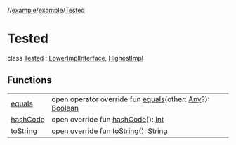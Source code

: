 //[example](../../index.md)/[example](../index.md)/[Tested](index.md)



# Tested  
class [Tested](index.md) : [LowerImplInterface](../-lower-impl-interface.md), [HighestImpl](../-highest-impl/index.md)

## Functions  


| | |
|---|---|
| [equals](https://kotlinlang.org/api/latest/jvm/stdlib/kotlin/-any/equals.html)| open operator override fun [equals](https://kotlinlang.org/api/latest/jvm/stdlib/kotlin/-any/equals.html)(other: [Any](https://kotlinlang.org/api/latest/jvm/stdlib/kotlin/-any/index.html)?): [Boolean](https://kotlinlang.org/api/latest/jvm/stdlib/kotlin/-boolean/index.html)|
| [hashCode](https://kotlinlang.org/api/latest/jvm/stdlib/kotlin/-any/hash-code.html)| open override fun [hashCode](https://kotlinlang.org/api/latest/jvm/stdlib/kotlin/-any/hash-code.html)(): [Int](https://kotlinlang.org/api/latest/jvm/stdlib/kotlin/-int/index.html)|
| [toString](https://kotlinlang.org/api/latest/jvm/stdlib/kotlin/-any/to-string.html)| open override fun [toString](https://kotlinlang.org/api/latest/jvm/stdlib/kotlin/-any/to-string.html)(): [String](https://kotlinlang.org/api/latest/jvm/stdlib/kotlin/-string/index.html)|



